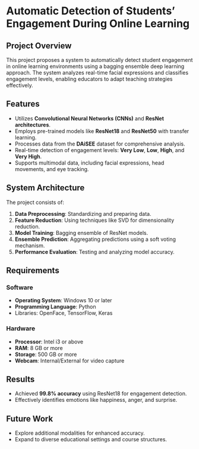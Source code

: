 # Automatic Detection of Students’ Engagement During Online Learning

## Project Overview
This project proposes a system to automatically detect student engagement in online learning environments using a bagging ensemble deep learning approach. The system analyzes real-time facial expressions and classifies engagement levels, enabling educators to adapt teaching strategies effectively.

## Features
- Utilizes **Convolutional Neural Networks (CNNs)** and **ResNet architectures**.
- Employs pre-trained models like **ResNet18** and **ResNet50** with transfer learning.
- Processes data from the **DAiSEE** dataset for comprehensive analysis.
- Real-time detection of engagement levels: **Very Low**, **Low**, **High**, and **Very High**.
- Supports multimodal data, including facial expressions, head movements, and eye tracking.

## System Architecture
The project consists of:
1. **Data Preprocessing**: Standardizing and preparing data.
2. **Feature Reduction**: Using techniques like SVD for dimensionality reduction.
3. **Model Training**: Bagging ensemble of ResNet models.
4. **Ensemble Prediction**: Aggregating predictions using a soft voting mechanism.
5. **Performance Evaluation**: Testing and analyzing model accuracy.

## Requirements

### Software
- **Operating System**: Windows 10 or later
- **Programming Language**: Python
- Libraries: OpenFace, TensorFlow, Keras

### Hardware
- **Processor**: Intel i3 or above
- **RAM**: 8 GB or more
- **Storage**: 500 GB or more
- **Webcam**: Internal/External for video capture

## Results
- Achieved **99.8% accuracy** using ResNet18 for engagement detection.
- Effectively identifies emotions like happiness, anger, and surprise.

## Future Work
- Explore additional modalities for enhanced accuracy.
- Expand to diverse educational settings and course structures.
